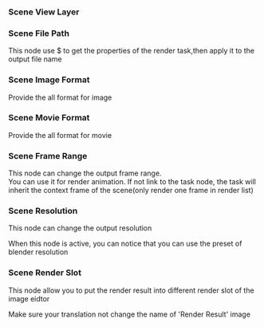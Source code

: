 ### Scene View Layer

### Scene File Path

This node use $ to get the properties of the render task,then apply it to the output file name

### Scene Image Format

Provide the all format for image

### Scene Movie Format

Provide the all format for movie

###  Scene Frame Range

This node can change the output frame range.<br>You can use it for render animation. If not link to the task node, the task will inherit the context frame of the scene(only render one frame in render list)

### Scene Resolution

This node can change the output resolution

When this node is active, you can notice that you can use the preset of blender resolution

### Scene Render Slot

This node allow you to put the render result into different render slot of the image eidtor

Make sure your translation not change the name of 'Render Result' image